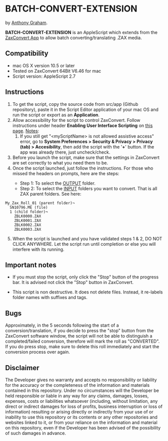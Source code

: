 # BATCH-CONVERT-EXTENSION

by [Anthony Graham](https://github.com/databoy5000/).

**BATCH-CONVERT-EXTENSION** is an AppleScript which extends from the [ZaxConvert App](https://zaxcom.com/software_update/zaxconvert-for-mac/) to allow batch converting/translating .ZAX media.

## Compatibility
<ul>
  <li>mac OS X version 10.5 or later</li>
  <li>Tested on ZaxConvert 64Bit V6.46 for mac</li>
  <li>Script version: AppleScript 2.7</li>
</ul>

## Instructions
1. To get the script, copy the source code from src/app (Github repository), paste it in the Script Editor application of your mac OS and run the script or export as an **Application**.
2. Allow accessibility for the script to control ZaxConvert. Follow instructions under header **Enabling User Interface Scripting** on [this page](https://developer.apple.com/library/archive/documentation/LanguagesUtilities/Conceptual/MacAutomationScriptingGuide/AutomatetheUserInterface.html#//apple_ref/doc/uid/TP40016239-CH69-SW1). <ins>Notes</ins>:
    1. If you still get "&lt;myScriptName&gt; is not allowed assistive access" error, go to **System Preferences > Security & Privacy > Privacy (tab) > Accesibility**, then add the script with the '**+**' button. If the app was already there, just uncheck/check.
3. Before you launch the script, make sure that the settings in ZaxConvert are set correctly to what you need them to be.
4. Once the script launched, just follow the instructions. For those who missed the headers on prompts, here are the steps:</li>
    * Step 1: To select the <ins>OUTPUT</ins> folder.
    * Step 2: To select the <ins>INPUT</ins> folders you want to convert. That is all ZAX parent folders. See here:
```
My_Zax_Roll_01 (parent folder)¬
  SN10796.ME (file)
  1 (child folder)¬
    ZBLK0000.ZAX
    ZBLK0001.ZAX
    ZBLK0002.ZAX
    ZBLK0003.ZAX
```
5. When the script is launched and you have validated steps 1 & 2, DO NOT CLICK ANYWHERE. Let the script run until completion or else you will interfere with its running.

## Important notes
* If you must stop the script, only click the "Stop" button of the progress bar. It is advised not click the "Stop" button in ZaxConvert.

* This script is non destructive. It does not delete files. Instead, it re-labels folder names with suffixes and tags.

## Bugs
Approximately, in the 5 seconds following the start of a conversion/translation, if you decide to press the "stop" button from the ZaxConvert software window, the script will not be able to distinguish a completed/failed conversion, therefore will mark the roll as "CONVERTED". If you do press stop, make sure to delete this roll immediately and start the conversion process over again.
</ol>

## Disclaimer
The Developer gives no warranty and accepts no responsibility or liability for the accuracy or the completeness of the information and materials contained in this repository. Under no circumstances will the Developer be held responsible or liable in any way for any claims, damages, losses, expenses, costs or liabilities whatsoever (including, without limitation, any direct or indirect damages for loss of profits, business interruption or loss of information) resulting or arising directly or indirectly from your use of or inability to use this repository or its contents or any other repositories and websites linked to it, or from your reliance on the information and material on this repository, even if the Developer has been advised of the possibility of such damages in advance.